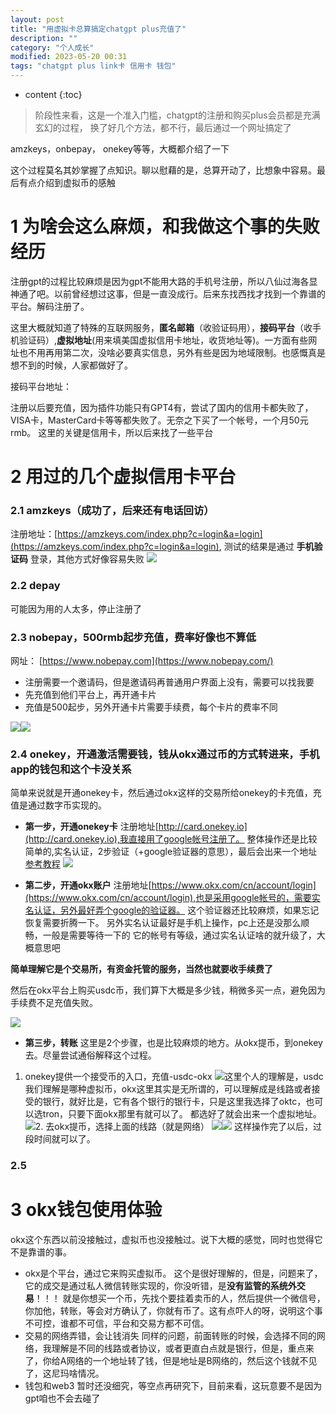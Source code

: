 ```yaml
---
layout: post
title: "用虚拟卡总算搞定chatgpt plus充值了"
description: ""
category: "个人成长"
modified: 2023-05-20 00:31
tags: "chatgpt plus link卡 信用卡 钱包"
---
```

* content
{:toc}

> 阶段性来看，这是一个准入门槛，chatgpt的注册和购买plus会员都是充满玄幻的过程，
换了好几个方法，都不行，最后通过一个网址搞定了

amzkeys，onbepay， onekey等等，大概都介绍了一下

这个过程莫名其妙掌握了点知识。聊以慰藉的是，总算开动了，比想象中容易。最后有点介绍到虚拟币的感触
<!-- more -->
# 1 为啥会这么麻烦，和我做这个事的失败经历
注册gpt的过程比较麻烦是因为gpt不能用大路的手机号注册，所以八仙过海各显神通了吧。以前曾经想过这事，但是一直没成行。后来东找西找才找到一个靠谱的平台。解码注册了。

这里大概就知道了特殊的互联网服务，**匿名邮箱**（收验证码用），**接码平台**（收手机验证码）,**虚拟地址**(用来填美国虚拟信用卡地址，收货地址等)。一方面有些网址也不用再用第二次，没啥必要真实信息，另外有些是因为地域限制。也感慨真是想不到的时候，人家都做好了。

接码平台地址：

注册以后要充值，因为插件功能只有GPT4有，尝试了国内的信用卡都失败了，VISA卡，MasterCard卡等等都失败了。无奈之下买了一个帐号，一个月50元rmb。
这里的关键是信用卡，所以后来找了一些平台

# 2 用过的几个虚拟信用卡平台

### 2.1 amzkeys（成功了，后来还有电话回访）

注册地址：[https://amzkeys.com/index.php?c=login&a=login](https://amzkeys.com/index.php?c=login&a=login), 测试的结果是通过 **手机验证码** 登录，其他方式好像容易失败
![](../../images/2023-05-20-yong-xu-ni-ka-zong-suan-gao-ding-chatgpt-plus-chong-zhi-liao/2023-06-24-01-33-31.png)


### 2.2 depay

可能因为用的人太多，停止注册了

### 2.3 nobepay，500rmb起步充值，费率好像也不算低

网址： [https://www.nobepay.com](https://www.nobepay.com/)

* 注册需要一个邀请码，但是邀请码再普通用户界面上没有，需要可以找我要
* 先充值到他们平台上，再开通卡片
* 充值是500起步，另外开通卡片需要手续费，每个卡片的费率不同

![](../../images/2023-05-20-yong-xu-ni-ka-zong-suan-gao-ding-chatgpt-plus-chong-zhi-liao/2023-06-24-01-38-54.png)![](../../images/2023-05-20-yong-xu-ni-ka-zong-suan-gao-ding-chatgpt-plus-chong-zhi-liao/2023-06-24-01-39-58.png)
### 2.4 onekey，开通激活需要钱，钱从okx通过币的方式转进来，手机app的钱包和这个卡没关系
简单来说就是开通onekey卡，然后通过okx这样的交易所给onekey的卡充值，充值是通过数字币实现的。

*  **第一步，开通onekey卡**
注册地址[http://card.onekey.io](http://card.onekey.io),我直接用了google帐号注册了。
整体操作还是比较简单的,实名认证，2步验证（+google验证器的意思），最后会出来一个地址
[参考教程](https://mirror.xyz/0xC17eE5992691f6ef3ce23F7bD84115d02ec874e3/UObD1KfMuXaCAt9K_Gu3tM8om63QJqxcKOf3VfWEm54)
![](../../images/2023-05-20-yong-xu-ni-ka-zong-suan-gao-ding-chatgpt-plus-chong-zhi-liao/2023-06-25-20-29-30.png)

* **第二步，开通okx账户**
注册地址[https://www.okx.com/cn/account/login](https://www.okx.com/cn/account/login),也是采用google帐号的，需要实名认证，另外最好弄个google的验证器。
这个验证器还比较麻烦，如果忘记恢复需要折腾一下。
另外实名认证最好是手机上操作，pc上还是没那么顺畅，一般是需要等待一下的
它的帐号有等级，通过实名认证啥的就升级了，大概意思吧

**简单理解它是个交易所，有资金托管的服务，当然也就要收手续费了**

然后在okx平台上购买usdc币，我们算下大概是多少钱，稍微多买一点，避免因为手续费不足充值失败。

![](../../images/2023-05-20-yong-xu-ni-ka-zong-suan-gao-ding-chatgpt-plus-chong-zhi-liao/2023-06-25-20-37-12.png)
* **第三步，转账**
这里是2个步骤，也是比较麻烦的地方。从okx提币，到onekey去。尽量尝试通俗解释这个过程。
1. onekey提供一个接受币的入口，充值-usdc-okx
![](../../images/2023-05-20-yong-xu-ni-ka-zong-suan-gao-ding-chatgpt-plus-chong-zhi-liao/2023-06-25-20-44-24.png)这里个人的理解是，usdc我们理解是哪种虚拟币，okx这里其实是无所谓的，可以理解成是线路或者接受的银行，就好比是，它有各个银行的银行卡，只是这里我选择了oktc，也可以选tron，只要下面okx那里有就可以了。
都选好了就会出来一个虚拟地址。
![](../../images/2023-05-20-yong-xu-ni-ka-zong-suan-gao-ding-chatgpt-plus-chong-zhi-liao/2023-06-25-20-47-59.png)2. 去okx提币，选择上面的线路（就是网络）
![](../../images/2023-05-20-yong-xu-ni-ka-zong-suan-gao-ding-chatgpt-plus-chong-zhi-liao/2023-06-25-20-49-00.png)![](../../images/2023-05-20-yong-xu-ni-ka-zong-suan-gao-ding-chatgpt-plus-chong-zhi-liao/2023-06-25-20-49-34.png)
这样操作完了以后，过段时间就可以了。


### 2.5

# 3 okx钱包使用体验
okx这个东西以前没接触过，虚拟币也没接触过。说下大概的感觉，同时也觉得它不是靠谱的事。
* okx是个平台，通过它来购买虚拟币。
这个是很好理解的，但是，问题来了，它的成交是通过私人微信转账实现的，你没听错，是**没有监管的系统外交易**！！！
就是你想买一个币，先找个要挂着卖币的人，然后提供一个微信号，你加他，转账，等会对方确认了，你就有币了。这有点吓人的呀，说明这个事不可控，谁都不可信，平台和交易方都不可信。
* 交易的网络弄错，会让钱消失
同样的问题，前面转账的时候，会选择不同的网络，我理解是不同的线路或者协议，或者更直白点就是银行，但是，重点来了，你给A网络的一个地址转了钱，但是地址是B网络的，然后这个钱就不见了，这尼玛啥情况。
* 钱包和web3
暂时还没细究，等空点再研究下，目前来看，这玩意要不是因为gpt咱也不会去碰了


